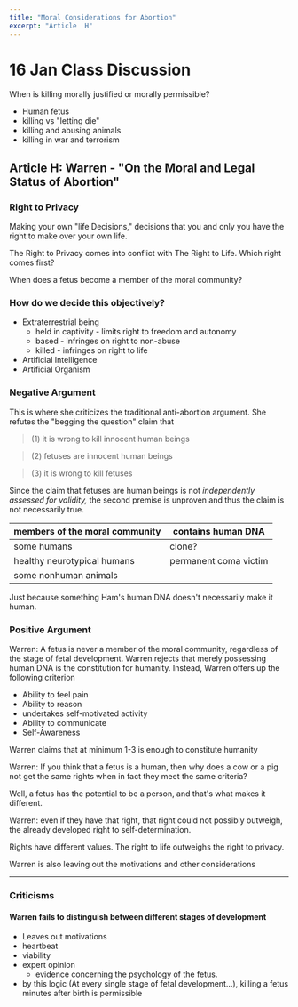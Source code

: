 ```yaml
---
title: "Moral Considerations for Abortion"
excerpt: "Article  H"
---
```


# 16 Jan Class Discussion

When is killing morally justified or morally permissible?

* Human fetus
* killing vs "letting die"
* killing and abusing animals
* killing in war and terrorism

## Article H: Warren - "On the Moral and Legal Status of Abortion"

### Right to Privacy
Making your own "life Decisions," decisions that you and only you have the right to make over your own life.

The Right to Privacy comes into conflict with The Right to Life. Which right comes first?

When does a fetus become a member of the moral community?



### How do we decide this objectively?

* Extraterrestrial being
    * held in captivity - limits right to freedom and autonomy
    * based - infringes on right to non-abuse
    * killed - infringes on right to life
* Artificial Intelligence
* Artificial Organism

### Negative Argument

This is where she criticizes the traditional anti-abortion argument.
She refutes the "begging the question" claim that

> (1) it is wrong to kill innocent human beings

> (2) fetuses are innocent human beings

> (3) it is wrong to kill fetuses

Since the claim that fetuses are human beings is not *independently assessed for validity,* the second premise is unproven and thus the claim is not necessarily true.

| members of the moral community | contains human DNA    |
|--------------------------------|-----------------------|
| some humans                    | clone?                |
| healthy neurotypical humans    | permanent coma victim |
| some nonhuman animals          |                       |

Just because something Ham's human DNA doesn't necessarily make it human.

### Positive Argument

Warren: A fetus is never a member of the moral community, regardless of the stage of fetal development. Warren rejects that merely possessing human DNA is the constitution for humanity. Instead, Warren offers up the following criterion

* Ability to feel pain
* Ability to reason
* undertakes self-motivated activity
* Ability to communicate
* Self-Awareness

Warren claims that at minimum 
1-3 is enough to constitute humanity

Warren: If you think that a fetus is a human, then why does a cow or a pig not get the same rights when in fact they meet the same criteria?

Well, a fetus has the potential to be a person, and that's what makes it different.

Warren: even if they have that right, that right could not possibly outweigh, the already developed right to self-determination.

Rights have different values. The right to life outweighs the right to privacy.

Warren is also leaving out the motivations and other considerations

-----

### Criticisms

#### Warren fails to distinguish between different stages of development

* Leaves out motivations
* heartbeat
* viability
* expert opinion
    * evidence concerning the psychology of the fetus.
* by this logic (At every single stage of fetal development...), killing a fetus minutes after birth is permissible
